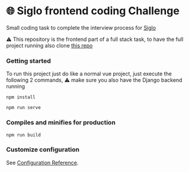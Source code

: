 # :globe_with_meridians: Siglo frontend coding Challenge
Small coding task to complete the interview process for [Siglo](https://www.siglo.com)

⚠ This repository is the frontend part of a full stack task, to have the full project running also clone [this repo](https://github.com/alexMtzRivero/SigloChallengeBackend) 

### Getting started
To run this project just do like a normal vue project, just execute
the following 2 commands, :warning: make sure you also have the Django backend running

```
npm install
```
```
npm run serve
```

### Compiles and minifies for production
```
npm run build
```

### Customize configuration
See [Configuration Reference](https://cli.vuejs.org/config/).
